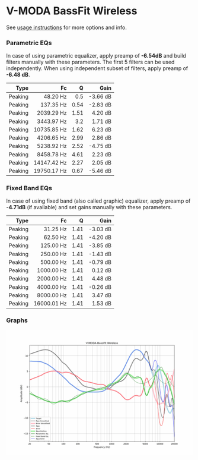 # V-MODA BassFit Wireless
See [usage instructions](https://github.com/jaakkopasanen/AutoEq#usage) for more options and info.

### Parametric EQs
In case of using parametric equalizer, apply preamp of **-6.54dB** and build filters manually
with these parameters. The first 5 filters can be used independently.
When using independent subset of filters, apply preamp of **-6.48 dB**.

| Type    | Fc          |    Q | Gain     |
|--------:|------------:|-----:|---------:|
| Peaking | 48.20 Hz    | 0.5  | -3.66 dB |
| Peaking | 137.35 Hz   | 0.54 | -2.83 dB |
| Peaking | 2039.29 Hz  | 1.51 | 4.20 dB  |
| Peaking | 3443.97 Hz  | 3.2  | 1.71 dB  |
| Peaking | 10735.85 Hz | 1.62 | 6.23 dB  |
| Peaking | 4206.65 Hz  | 2.99 | 2.86 dB  |
| Peaking | 5238.92 Hz  | 2.52 | -4.75 dB |
| Peaking | 8458.78 Hz  | 4.61 | 2.23 dB  |
| Peaking | 14147.42 Hz | 2.27 | 2.05 dB  |
| Peaking | 19750.17 Hz | 0.67 | -5.46 dB |

### Fixed Band EQs
In case of using fixed band (also called graphic) equalizer, apply preamp of **-4.71dB**
(if available) and set gains manually with these parameters.

| Type    | Fc          |    Q | Gain     |
|--------:|------------:|-----:|---------:|
| Peaking | 31.25 Hz    | 1.41 | -3.03 dB |
| Peaking | 62.50 Hz    | 1.41 | -4.20 dB |
| Peaking | 125.00 Hz   | 1.41 | -3.85 dB |
| Peaking | 250.00 Hz   | 1.41 | -1.43 dB |
| Peaking | 500.00 Hz   | 1.41 | -0.79 dB |
| Peaking | 1000.00 Hz  | 1.41 | 0.12 dB  |
| Peaking | 2000.00 Hz  | 1.41 | 4.48 dB  |
| Peaking | 4000.00 Hz  | 1.41 | -0.26 dB |
| Peaking | 8000.00 Hz  | 1.41 | 3.47 dB  |
| Peaking | 16000.01 Hz | 1.41 | 1.53 dB  |

### Graphs
![](./V-MODA%20BassFit%20Wireless.png)